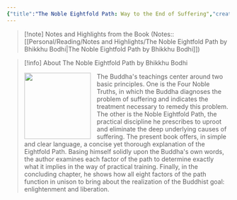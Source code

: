 ```yaml
---
{"title":"The Noble Eightfold Path: Way to the End of Suffering","created":"2021-06-30T00:00:00+06:00","updated":"2023-01-26T16:37:12+06:00","read_at":["2021-08-30T00:00:00+06:00"],"read_count":1,"authors":["Bhikkhu Bodhi"],"isbn10":"192870607X","status":"Read","rating":5,"dg-publish":true,"cover":"https://books.google.com/books/content?id=--vzVMVPHJMC&printsec=frontcover&img=1&zoom=1&edge=curl&source=gbs_api","tags":["buddhism","religion"],"permalink":"/personal/reading/books/read/the-noble-eightfold-path-by-bhikkhu-bodhi/","dgPassFrontmatter":true}
---
```



> [!note] Notes and Highlights from the Book
> (Notes:: [[Personal/Reading/Notes and Highlights/The Noble Eightfold Path by Bhikkhu Bodhi\|The Noble Eightfold Path by Bhikkhu Bodhi]])

> [!info] About The Noble Eightfold Path by Bhikkhu Bodhi
> <p><img src="http://books.google.com/books/content?id=--vzVMVPHJMC&printsec=frontcover&img=1&zoom=1&edge=curl&source=gbs_api" style="float: left; margin-right: 1em;width: 150px; height: auto;" /> The Buddha's teachings center around two basic principles. One is the Four Noble Truths, in which the Buddha diagnoses the problem of suffering and indicates the treatment necessary to remedy this problem. The other is the Noble Eightfold Path, the practical discipline he prescribes to uproot and eliminate the deep underlying causes of suffering. The present book offers, in simple and clear language, a concise yet thorough explanation of the Eightfold Path. Basing himself solidly upon the Buddha's own words, the author examines each factor of the path to determine exactly what it implies in the way of practical training. Finally, in the concluding chapter, he shows how all eight factors of the path function in unison to bring about the realization of the Buddhist goal: enlightenment and liberation.</p>